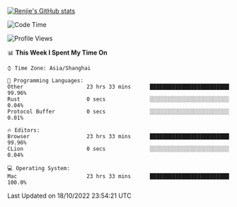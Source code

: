 [![Renjie's GitHub stats](https://github-readme-stats.vercel.app/api?username=liurenjie1024&show_icons=true&theme=chartreuse-dark)](https://github.com/anuraghazra/github-readme-stats)

<!--START_SECTION:waka-->
![Code Time](http://img.shields.io/badge/Code%20Time-245%20hrs%2039%20mins-blue)

![Profile Views](http://img.shields.io/badge/Profile%20Views-4-blue)

📊 **This Week I Spent My Time On** 

```text
⌚︎ Time Zone: Asia/Shanghai

💬 Programming Languages: 
Other                    23 hrs 33 mins      █████████████████████████   99.96% 
Rust                     0 secs              ░░░░░░░░░░░░░░░░░░░░░░░░░   0.04% 
Protocol Buffer          0 secs              ░░░░░░░░░░░░░░░░░░░░░░░░░   0.01%

🔥 Editors: 
Browser                  23 hrs 33 mins      █████████████████████████   99.96% 
CLion                    0 secs              ░░░░░░░░░░░░░░░░░░░░░░░░░   0.04%

💻 Operating System: 
Mac                      23 hrs 33 mins      █████████████████████████   100.0%

```


 Last Updated on 18/10/2022 23:54:21 UTC
<!--END_SECTION:waka-->

